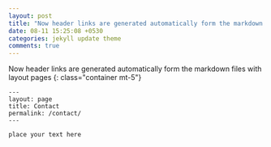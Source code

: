 ```yaml
---
layout: post
title: "Now header links are generated automatically form the markdown files with layout pages"
date: 08-11 15:25:08 +0530
categories: jekyll update theme
comments: true
---
```

<div class="container" markdown="1">

Now header links are generated automatically form the markdown files with layout pages
{: class="container mt-5"}
```
---
layout: page
title: Contact
permalink: /contact/
---

place your text here
```

</div>